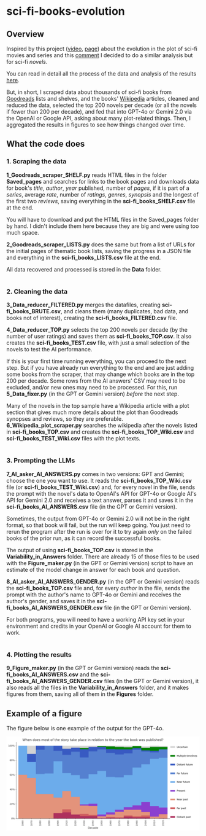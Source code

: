# sci-fi-books-evolution

## Overview

Inspired by this project ([video](https://www.youtube.com/watch?v=nRQ2vMpw-n8), [page](https://pudding.cool/2024/07/scifi/)) about the evolution in the plot of sci-fi movies and series and this [comment](https://www.youtube.com/watch?v=nRQ2vMpw-n8&lc=UgyRg89P8kRYQ2SdXrV4AaABAg) I decided to do a similar analysis but for sci-fi _novels_.

You can read in detail all the process of the data and analysis of the results [here](https://fdesmello.wordpress.com/2024/11/21/a-journey-through-160-years-of-sci-fi-novels-a-study-using-data-and-ai/).

But, in short, I scraped data about thousands of sci-fi books from [Goodreads](https://www.goodreads.com/) lists and shelves, and the books' [Wikipedia](https://en.wikipedia.org/wiki/Main_Page) articles, cleaned and reduced the data, selected the top 200 novels per decade (or all the novels if fewer than 200 per decade), and fed that into GPT-4o  or Gemini 2.0 via the OpenAI or Google API, asking about many plot-related things. Then, I aggregated the results in figures to see how things changed over time.

## What the code does

### 1. Scraping the data

**1_Goodreads_scraper_SHELF.py** reads HTML files in the folder **Saved_pages** and searches for links to the book pages and downloads data for book's _title_, _author_, _year_ published, number of _pages_, if it is part of a _series_, average _rate_, number of _ratings_, _genres_, _synopsis_ and the longest of the first two _reviews_, saving everything in the **sci-fi_books_SHELF.csv** file at the end.

You will have to download and put the HTML files in the Saved_pages folder by hand. I didn't include them here because they are big and were using too much space.

**2_Goodreads_scraper_LISTS.py** does the same but from a list of URLs for the initial pages of thematic book lists, saving the progress in a JSON file and everything in the **sci-fi_books_LISTS.csv** file at the end. 

All data recovered and processed is stored in the **Data** folder.

#

### 2. Cleaning the data

**3_Data_reducer_FILTERED.py** merges the datafiles, creating **sci-fi_books_BRUTE.csv**, and cleans them (many duplicates, bad data, and books not of interest), creating the **sci-fi_books_FILTERED.csv** file.

**4_Data_reducer_TOP.py** selects the top 200 novels per decade (by the number of user ratings) and saves them as **sci-fi_books_TOP.csv**. It also creates the **sci-fi_books_TEST.csv** file, with just a small selection of the novels to test the AI performance. 

If this is your first time running everything, you can proceed to the next step. But if you have already run everything to the end and are just adding some books from the scraper, that may change which books are in the top 200 per decade. Some rows from the AI answers' CSV may need to be excluded, and/or new ones may need to be processed. For this, run **5_Data_fixer.py** (in the GPT or Gemini version) _before_ the next step.

Many of the novels in the top sample have a Wikipedia article with a plot section that gives much more details about the plot than Goodreads synopses and reviews, so they are preferable. **6_Wikipedia_plot_scraper.py** searches the wikipedia after the novels listed in **sci-fi_books_TOP.csv** and creates the **sci-fi_books_TOP_Wiki.csv** and **sci-fi_books_TEST_Wiki.csv** files with the plot texts.

#

### 3. Prompting the LLMs

**7_AI_asker_AI_ANSWERS.py** comes in two versions: GPT and Gemini; choose the one you want to use. It reads the **sci-fi_books_TOP_Wiki.csv** file (or **sci-fi_books_TEST_Wiki.csv**) and, for every novel in the file, sends the prompt with the novel's data to OpenAI's API for GPT-4o or Google AI's API for Gemini 2.0 and receives a text answer, parses it and saves it in the **sci-fi_books_AI_ANSWERS.csv** file (in the GPT or Gemini version).

Sometimes, the output from GPT-4o or Gemini 2.0 will not be in the right format, so that book will fail, but the run will keep going. You just need to rerun the program after the run is over for it to try again _only_ on the failed books of the prior run, as it can record the successful books.

The output of using **sci-fi_books_TOP.csv** is stored in the **Variability_in_Answers** folder. There are already 15 of those files to be used with the **Figure_maker.py** (in the GPT or Gemini version) script to have an estimate of the model change in answer for each book and question.

**8_AI_asker_AI_ANSWERS_GENDER.py** (in the GPT or Gemini version) reads the **sci-fi_books_TOP.csv** file and, for every _author_ in the file, sends the prompt with the author's name to GPT-4o or Gemini and receives the author's gender, and saves it in the **sci-fi_books_AI_ANSWERS_GENDER.csv** file (in the GPT or Gemini version).

For both programs, you will need to have a working API key set in your environment and credits in your OpenAI or Google AI account for them to work.

#

### 4. Plotting the results

**9_Figure_maker.py** (in the GPT or Gemini version) reads the **sci-fi_books_AI_ANSWERS.csv** and the **sci-fi_books_AI_ANSWERS_GENDER.csv** files (in the GPT or Gemini version), it also reads all the files in the **Variability_in_Answers** folder, and it makes figures from them, saving all of them in the **Figures** folder.

## Example of a figure

The figure below is one example of the output for the GPT-4o.

![A final plot as an example.](./Figures_GPT/03%20time%20GPT.png "When does most of the story take place in relation to the year the book was published? Distant past: millennia or more before; Far past: centuries before; Near past: within a few decades before; Present: within a few years; Near future: within a few decades ahead; Far future: centuries ahead; Distant future: millennia or more ahead; Multiple timelines; Uncertain.")
